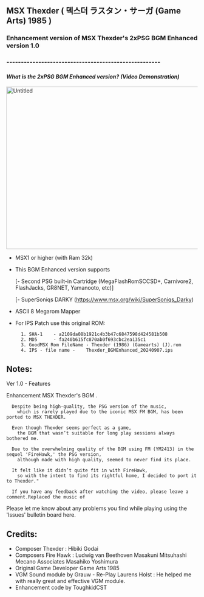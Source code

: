 
## MSX Thexder ( 덱스더 ラスタン・サーガ (Game Arts) 1985 ) 
### Enhancement version of MSX Thexder's 2xPSG BGM Enhanced version 1.0 
### -----------------------------------------------------


#### *What is the 2xPSG BGM Enhanced version? (Video Demonstration)*

<a data-flickr-embed="true" href="https://youtu.be/4eO0g5i14X0?si=7sX3bSecL5jwgzP-" title="Untitled"><img src="https://live.staticflickr.com/65535/51346695440_e35a58e9a7_z.jpg" width="640" height="427" alt="Untitled"/></a>

- MSX1 or higher (with Ram 32k) 
	
- This BGM Enhanced version supports

	[- Second PSG built-in Cartridge (MegaFlashRomSCCSD+, Carnivore2, FlashJacks, GR8NET, Yamanooto, etc)] 
     
	[- SuperSoniqs DARKY (https://www.msx.org/wiki/SuperSoniqs_Darky)
			    

- ASCII 8 Megarom Mapper
	
- For IPS Patch use this original ROM:

		1. SHA-1	- a2109da08b1921c4b3b47c6847598d424581b508
		2. MD5	  	- fa240b615fc870ab0f693cbc2ea135c1
		3. GoodMSX Rom FileName - Thexder (1986) (Gamearts) (J).rom
		4. IPS - file name - 	Thexder_BGMEnhanced_20240907.ips  
					

## Notes:

Ver 1.0 - Features 

Enhancement MSX Thexder's BGM .

      Despite being high-quality, the PSG version of the music, 
        which is rarely played due to the iconic MSX FM BGM, has been ported to MSX THEXDER.

      Even though Thexder seems perfect as a game, 
        the BGM that wasn’t suitable for long play sessions always bothered me. 

      Due to the overwhelming quality of the BGM using FM (YM2413) in the sequel 'FireHawk,' the PSG version, 
        although made with high quality, seemed to never find its place. 

      It felt like it didn’t quite fit in with FireHawk, 
        so with the intent to find its rightful home, I decided to port it to Thexder."

      If you have any feedback after watching the video, please leave a comment.Replaced the music of         
      

Please let me know about any problems you find while playing using the 'Issues' bulletin board here.
    	

## Credits:

- Composer Thexder : Hibiki Godai
- Composers Fire Hawk : Ludwig van Beethoven Masakuni Mitsuhashi Mecano Associates Masahiko Yoshimura
- Original Game Developer Game Arts 1985
- VGM Sound module by Grauw - Re-Play
  Laurens Holst : He helped me with really great and effective VGM module.
- Enhancement code by ToughkidCST 

